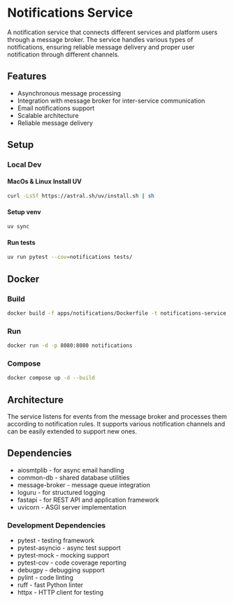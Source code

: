 # Notifications Service

A notification service that connects different services and platform users through a message broker. The service handles various types of notifications, ensuring reliable message delivery and proper user notification through different channels.

## Features
- Asynchronous message processing
- Integration with message broker for inter-service communication
- Email notifications support
- Scalable architecture
- Reliable message delivery

## Setup
### Local Dev
#### MacOs & Linux Install UV
```bash
curl -LsSf https://astral.sh/uv/install.sh | sh
```

#### Setup venv
```bash
uv sync
```
#### Run tests

```bash
uv run pytest --cov=notifications tests/
```

## Docker
### Build
```bash
docker build -f apps/notifications/Dockerfile -t notifications-service .
```

### Run
```bash
docker run -d -p 8080:8080 notifications
```

### Compose
```bash
docker compose up -d --build
```

## Architecture
The service listens for events from the message broker and processes them according to notification rules. It supports various notification channels and can be easily extended to support new ones.

## Dependencies
- aiosmtplib - for async email handling
- common-db - shared database utilities
- message-broker - message queue integration
- loguru - for structured logging
- fastapi - for REST API and application framework
- uvicorn - ASGI server implementation

### Development Dependencies
- pytest - testing framework
- pytest-asyncio - async test support
- pytest-mock - mocking support
- pytest-cov - code coverage reporting
- debugpy - debugging support
- pylint - code linting
- ruff - fast Python linter
- httpx - HTTP client for testing